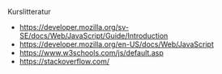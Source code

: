 Kurslitteratur

- https://developer.mozilla.org/sv-SE/docs/Web/JavaScript/Guide/Introduction
- https://developer.mozilla.org/en-US/docs/Web/JavaScript
- https://www.w3schools.com/js/default.asp
- https://stackoverflow.com/



